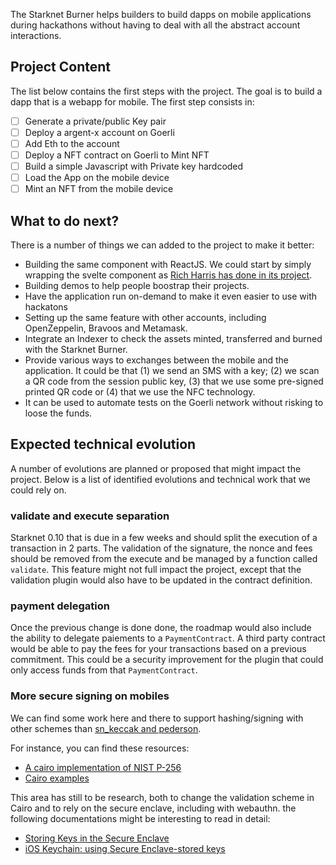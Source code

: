The Starknet Burner helps builders to build dapps on mobile applications during
hackathons without having to deal with all the abstract account interactions.

## Project Content

The list below contains the first steps with the project. The goal is to build a
dapp that is a webapp for mobile. The first step consists in:

- [ ] Generate a private/public Key pair
- [ ] Deploy a argent-x account on Goerli
- [ ] Add Eth to the account
- [ ] Deploy a NFT contract on Goerli to Mint NFT
- [ ] Build a simple Javascript with Private key hardcoded
- [ ] Load the App on the mobile device
- [ ] Mint an NFT from the mobile device

## What to do next?

There is a number of things we can added to the project to make it better:

- Building the same component with ReactJS. We could start by simply wrapping
  the svelte component as [Rich Harris has done in its project](https://github.com/Rich-Harris/react-svelte).
- Building demos to help people boostrap their projects.
- Have the application run on-demand to make it even easier to use with hackatons
- Setting up the same feature with other accounts, including OpenZeppelin, Bravoos
  and Metamask.
- Integrate an Indexer to check the assets minted, transferred and burned with the
  Starknet Burner.
- Provide various ways to exchanges between the mobile and the application. It
  could be that (1) we send an SMS with a key; (2) we scan a QR code from the session
  public key, (3) that we use some pre-signed printed QR code or (4) that we use the
  NFC technology.
- It can be used to automate tests on the Goerli network without risking to
  loose the funds.

## Expected technical evolution

A number of evolutions are planned or proposed that might impact the project.
Below is a list of identified evolutions and technical work that we could rely
on.

### validate and execute separation

Starknet 0.10 that is due in a few weeks and should split the execution of a
transaction in 2 parts. The validation of the signature, the nonce and fees
should be removed from the execute and be managed by a function called
`validate`. This feature might not full impact the project, except that the
validation plugin would also have to be updated in the contract definition.

### payment delegation

Once the previous change is done done, the roadmap would also include the
ability to delegate paiements to a `PaymentContract`. A third party contract
would be able to pay the fees for your transactions based on a previous
commitment. This could be a security improvement for the plugin that could
only access funds from that `PaymentContract`.

### More secure signing on mobiles

We can find some work here and there to support hashing/signing with other
schemes than [sn_keccak and pederson](https://docs.starknet.io/docs/Hashing/hash-functions/).

For instance, you can find these resources:
- [A cairo implementation of NIST P-256](https://github.com/spartucus/nistp256-cairo) 
- [Cairo examples](https://github.com/starkware-libs/cairo-examples/tree/master/secp)

This area has still to be research, both to change the validation scheme in Cairo and to
rely on the secure enclave, including with webauthn. the following documentations might
be interesting to read in detail:

- [Storing Keys in the Secure Enclave](https://developer.apple.com/documentation/security/certificate_key_and_trust_services/keys/storing_keys_in_the_secure_enclave)
- [iOS Keychain: using Secure Enclave-stored keys](https://medium.com/@alx.gridnev/ios-keychain-using-secure-enclave-stored-keys-8f7c81227f4)
